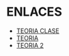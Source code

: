 <h1>ENLACES</h1>
<ul>
     <li><a href="https://github.com/profeMelola/LM-09-2023-24">TEORIA CLASE</a></li> 
     <li><a href="https://lenguajejs.com/javascript/" target="_blank">TEORIA</a></li>
     <li><a href="https://javascript.info/" target="_blank">TEORIA 2</a></li>
</ul>
